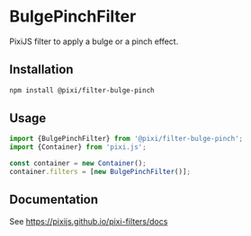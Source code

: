# BulgePinchFilter

PixiJS filter to apply a bulge or a pinch effect.

## Installation

```bash
npm install @pixi/filter-bulge-pinch
```

## Usage

```js
import {BulgePinchFilter} from '@pixi/filter-bulge-pinch';
import {Container} from 'pixi.js';

const container = new Container();
container.filters = [new BulgePinchFilter()];
```

## Documentation

See https://pixijs.github.io/pixi-filters/docs
